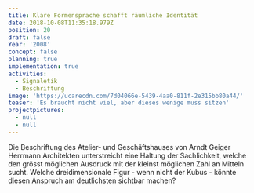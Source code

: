 ```yaml
---
title: Klare Formensprache schafft räumliche Identität
date: 2018-10-08T11:35:18.979Z
position: 20
draft: false
Year: '2008'
concept: false
planning: true
implementation: true
activities:
  - Signaletik
  - Beschriftung
image: 'https://ucarecdn.com/7d04066e-5439-4aa0-811f-2e315bb80a44/'
teaser: 'Es braucht nicht viel, aber dieses wenige muss sitzen'
projectpictures:
  - null
  - null
---
```

Die Beschriftung des Atelier- und Geschäftshauses von Arndt Geiger Herrmann Architekten unterstreicht eine Haltung der Sachlichkeit, welche den grösst möglichen Ausdruck mit der kleinst möglichen Zahl an Mitteln sucht. Welche dreidimensionale Figur - wenn nicht der Kubus - könnte diesen Anspruch am deutlichsten sichtbar machen?
